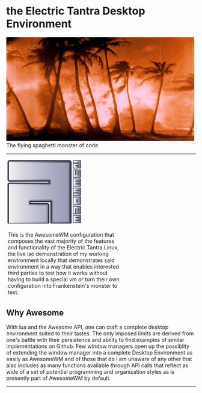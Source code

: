 # the Electric Tantra Desktop Environment

<img src="assets/dreams.gif">

<figcaption>The flying spaghetti monster of code</figcaption>
<hr/>

<img src="assets/awesome-logo.svg" width="40%;" alt="stylized awesome logo">

<p width="60%" style="width: 60%; padding:0.25rem; ">This is the AwesomeWM configuration that composes the vast majority of the features and functionality of the Electric Tantra Linux, the live iso demonstration of my working environment locally that demonstrates said environment in a way that enables interested third parties to test how it works without having to build a special vm or turn their own configuration into Frankenstein's monster to test. </p>

<h2>Why Awesome</h2>
<p>With lua and the Awesome API, one can craft a complete desktop environment suited to their tastes. The only imposed limits are derived from one's battle with their persistence and ability to find examples of similar implementations on Github. Few window managers open up the possiblity of extending the window manager into a complete Desktop Environment as easily as AwesomeWM and of those that do I am unaware of any other that also includes as many functions available through API calls that reflect as wide of a set of potential programming and organization styles as is presently part of AwesomeWM by default.  </p>

<hr/>
